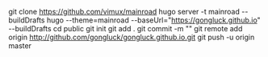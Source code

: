 git clone https://github.com/vimux/mainroad
hugo server -t mainroad --buildDrafts
hugo --theme=mainroad --baseUrl="https://gongluck.github.io" --buildDrafts
cd public
git init
git add .
git commit -m ""
git remote add origin http://github.com/gongluck/gongluck.github.io.git
git push -u origin master